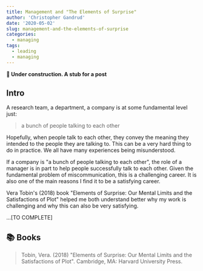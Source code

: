 ```yaml
---
title: Management and "The Elements of Surprise"
author: 'Christopher Gandrud'
date: '2020-05-02'
slug: management-and-the-elements-of-surprise
categories:
  - managing
tags:
  - leading
  - managing
---
```


**🚧 Under construction. A stub for a post**

## Intro 

A research team, a department, a company is at some fundamental level just:

> a bunch of people talking to each other

Hopefully, when people talk to each other, they convey the meaning they intended to the people they are talking to. This can be a very hard thing to do in practice. We all have many experiences being misunderstood. 

If a company is "a bunch of people talking to each other", the role of a manager is in part to help people successfully talk to each other. Given the fundamental problem of miscommunication, this is a challenging career. It is also one of the main reasons I find it to be a satisfying career. 

Vera Tobin's (2018) book "Elements of Surprise: Our Mental Limits and the Satisfactions of Plot" helped me both understand better why my work is challenging and why this can also be very satisfying. 

...[TO COMPLETE]

## 📚 Books

> Tobin, Vera. (2018) "Elements of Surprise: Our Mental Limits and the Satisfactions of Plot". Cambridge, MA: Harvard University Press. 